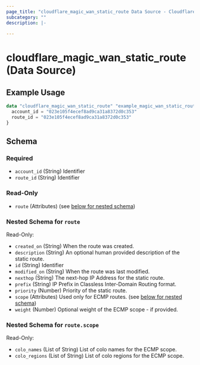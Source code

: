 ```yaml
---
page_title: "cloudflare_magic_wan_static_route Data Source - Cloudflare"
subcategory: ""
description: |-
  
---
```


# cloudflare_magic_wan_static_route (Data Source)



## Example Usage

```terraform
data "cloudflare_magic_wan_static_route" "example_magic_wan_static_route" {
  account_id = "023e105f4ecef8ad9ca31a8372d0c353"
  route_id = "023e105f4ecef8ad9ca31a8372d0c353"
}
```

<!-- schema generated by tfplugindocs -->
## Schema

### Required

- `account_id` (String) Identifier
- `route_id` (String) Identifier

### Read-Only

- `route` (Attributes) (see [below for nested schema](#nestedatt--route))

<a id="nestedatt--route"></a>
### Nested Schema for `route`

Read-Only:

- `created_on` (String) When the route was created.
- `description` (String) An optional human provided description of the static route.
- `id` (String) Identifier
- `modified_on` (String) When the route was last modified.
- `nexthop` (String) The next-hop IP Address for the static route.
- `prefix` (String) IP Prefix in Classless Inter-Domain Routing format.
- `priority` (Number) Priority of the static route.
- `scope` (Attributes) Used only for ECMP routes. (see [below for nested schema](#nestedatt--route--scope))
- `weight` (Number) Optional weight of the ECMP scope - if provided.

<a id="nestedatt--route--scope"></a>
### Nested Schema for `route.scope`

Read-Only:

- `colo_names` (List of String) List of colo names for the ECMP scope.
- `colo_regions` (List of String) List of colo regions for the ECMP scope.


